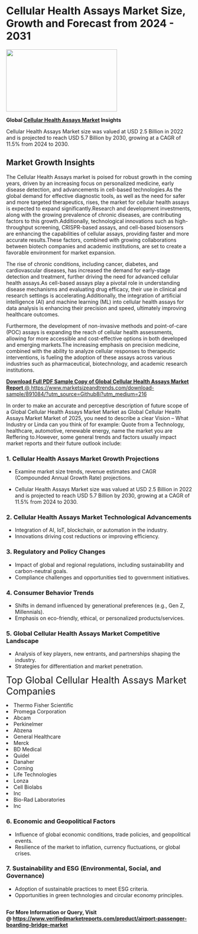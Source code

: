 <H1>Cellular Health Assays Market Size, Growth and Forecast from 2024 - 2031</H1><img class="aligncenter size-medium wp-image-584254" src="https://thirdeyenews.in/wp-content/uploads/2024/09/Global-Market-Research-300x168.jpeg" alt="" width="300" height="168" /><p><strong>Global&nbsp;<a href="https://www.marketsizeandtrends.com/download-sample/891084/?utm_source=Github8j?utm_medium=216">Cellular Health Assays Market</a> Insights</strong></p><p>Cellular Health Assays Market size was valued at USD 2.5 Billion in 2022 and is projected to reach USD 5.7 Billion by 2030, growing at a CAGR of 11.5% from 2024 to 2030.</p><p><h2>Market Growth Insights</h2> <p>The Cellular Health Assays market is poised for robust growth in the coming years, driven by an increasing focus on personalized medicine, early disease detection, and advancements in cell-based technologies.As the global demand for effective diagnostic tools, as well as the need for safer and more targeted therapeutics, rises, the market for cellular health assays is expected to expand significantly.Research and development investments, along with the growing prevalence of chronic diseases, are contributing factors to this growth.Additionally, technological innovations such as high-throughput screening, CRISPR-based assays, and cell-based biosensors are enhancing the capabilities of cellular assays, providing faster and more accurate results.These factors, combined with growing collaborations between biotech companies and academic institutions, are set to create a favorable environment for market expansion.</p> <p><a href="#"></a></p> <p>The rise of chronic conditions, including cancer, diabetes, and cardiovascular diseases, has increased the demand for early-stage detection and treatment, further driving the need for advanced cellular health assays.As cell-based assays play a pivotal role in understanding disease mechanisms and evaluating drug efficacy, their use in clinical and research settings is accelerating.Additionally, the integration of artificial intelligence (AI) and machine learning (ML) into cellular health assays for data analysis is enhancing their precision and speed, ultimately improving healthcare outcomes.</p> <p>Furthermore, the development of non-invasive methods and point-of-care (POC) assays is expanding the reach of cellular health assessments, allowing for more accessible and cost-effective options in both developed and emerging markets.The increasing emphasis on precision medicine, combined with the ability to analyze cellular responses to therapeutic interventions, is fueling the adoption of these assays across various industries such as pharmaceutical, biotechnology, and academic research institutions.</p> <p><a href="#"></p><p><span class=""><strong>Download Full PDF Sample Copy of Global Cellular Health Assays Market Report</strong> @ <a href="https://www.marketsizeandtrends.com/download-sample/891084/?utm_source=Github8j?utm_medium=216" target="_blank">https://www.marketsizeandtrends.com/download-sample/891084/?utm_source=Github8j?utm_medium=216</a></span></p><p>In order to make an accurate and perceptive description of future scope of a Global&nbsp;Cellular Health Assays Market Market as Global&nbsp;Cellular Health Assays Market Market of 2025, you need to describe a clear Vision &ndash; What Industry or Linda can you think of for example: Quote from a Technology, healthcare, automotive, renewable energy, name the market you are Reffering to.However, some general trends and factors usually impact market reports and their future outlook include:</p><h3>1.&nbsp;<strong>Cellular Health Assays Market Growth Projections</strong></h3><ul><li>Examine market size trends, revenue estimates and CAGR (Compounded Annual Growth Rate) projections.</li><li><p>Cellular Health Assays Market size was valued at USD 2.5 Billion in 2022 and is projected to reach USD 5.7 Billion by 2030, growing at a CAGR of 11.5% from 2024 to 2030.</p></li></ul><h3>2.&nbsp;<strong>Cellular Health Assays Market Technological Advancements</strong></h3><ul><li>Integration of AI, IoT, blockchain, or automation in the industry.</li><li>Innovations driving cost reductions or improving efficiency.</li></ul><h3>3.&nbsp;<strong>Regulatory and Policy Changes</strong></h3><ul><li>Impact of global and regional regulations, including sustainability and carbon-neutral goals.</li><li>Compliance challenges and opportunities tied to government initiatives.</li></ul><h3>4.&nbsp;<strong>Consumer Behavior Trends</strong></h3><ul><li>Shifts in demand influenced by generational preferences (e.g., Gen Z, Millennials).</li><li>Emphasis on eco-friendly, ethical, or personalized products/services.</li></ul><h3>5.&nbsp;<strong>Global Cellular Health Assays Market Competitive Landscape</strong></h3><ul><li>Analysis of key players, new entrants, and partnerships shaping the industry.</li><li>Strategies for differentiation and market penetration.</li></ul><p data-pm-slice="1 1 []"><span style="color: inherit; font-family: inherit; font-size: 25px;">Top Global Cellular Health Assays Market Companies</span></p><div class="" data-test-id=""><p><li>Thermo Fisher Scientific</li><li> Promega Corporation</li><li> Abcam</li><li> Perkinelmer</li><li> Abzena</li><li> General Healthcare</li><li> Merck</li><li> BD Medical</li><li> Quidel</li><li> Danaher</li><li> Corning</li><li> Life Technologies</li><li> Lonza</li><li> Cell Biolabs</li><li> Inc</li><li> Bio-Rad Laboratories</li><li> Inc</li></p></div><h3>6.&nbsp;<strong>Economic and Geopolitical Factors</strong></h3><ul><li>Influence of global economic conditions, trade policies, and geopolitical events.</li><li>Resilience of the market to inflation, currency fluctuations, or global crises.</li></ul><h3>7.&nbsp;<strong>Sustainability and ESG (Environmental, Social, and Governance)</strong></h3><ul><li>Adoption of sustainable practices to meet ESG criteria.</li><li>Opportunities in green technologies and circular economy principles.</li></ul><h2><strong style="font-size: 14px;">For More Information or Query, Visit @&nbsp;</strong><a style="background-color: #ffffff; font-size: 14px;" href="https://www.marketsizeandtrends.com/report/cellular-health-assays-market-/" target="_blank">https://www.verifiedmarketreports.com/product/airport-passenger-boarding-bridge-market</a></h2>